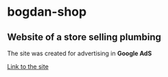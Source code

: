 # bogdan-shop

## Website of a store selling plumbing

The site was created for advertising in **Google AdS**

[Link to the site](https://bogdan-shop.github.io/)
